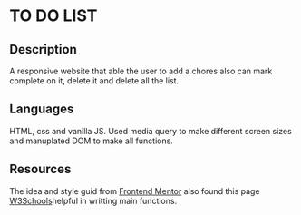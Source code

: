 # TO DO LIST
## Description
A responsive website that able the user to add a chores also can mark complete on it, delete it and delete all the list. 
## Languages
HTML, css and vanilla JS. 
Used media query to make different screen sizes and manuplated DOM to make all functions.
## Resources
The idea and style guid from [Frontend Mentor](https://www.frontendmentor.io/challenges/todo-app-Su1_KokOW) also found this page [W3Schools](https://www.w3schools.com/howto/howto_js_todolist.asp)helpful in writting main functions.
